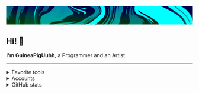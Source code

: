 <div align="center">
  <img src="res/imgs/README/banner.png"/>
</div>

<h2> Hi! 🤗</h2>

**I'm GuineaPigUuhh**, a Programmer and an Artist.


---

<details>
  <summary>Favorite tools</summary>
    <a href="https://skillicons.dev">
    <img src="https://skillicons.dev/icons?i=haxe,haxeflixel,lua,python,js,github,vscode"/>
  </a>
</details>

<details>
  <summary>Accounts</summary>
  <ul> 
  <li>
  <a href="res/data/Discord.md">Discord</a>
  </li>
  
  <li>
  <a href="https://www.youtube.com/channel/UCdOS2LIS1up0eeE3KNqlgqg">Youtube<a>
  </li>

  <li>
  <a href="https://gamebanana.com/members/2300290">Gamebanana</a>
  </li>
  </ul>
</details>

<details>
  <summary>GitHub stats</summary>

  <div align="center">
    <a href="https://github.com/anuraghazra/github-readme-stats">
        <img src="https://github-readme-stats.vercel.app/api?username=GuineaPigUuhh&show_icons=true&hide_border=true&bg_color=90,39009E,00FF7F,00FF7F&title_color=FFFFFF&text_color=FFFFFF&icon_color=FFFFFF" height=180/>
        <img src="https://github-readme-stats.vercel.app/api/top-langs/?username=GuineaPigUuhh&layout=compact&hide_border=true&bg_color=90,39009E,00FF7F&title_color=FFFFFF&text_color=FFFFFF&icon_color=FFFFFF" height=180/>
    </a>
  </div>
</details>